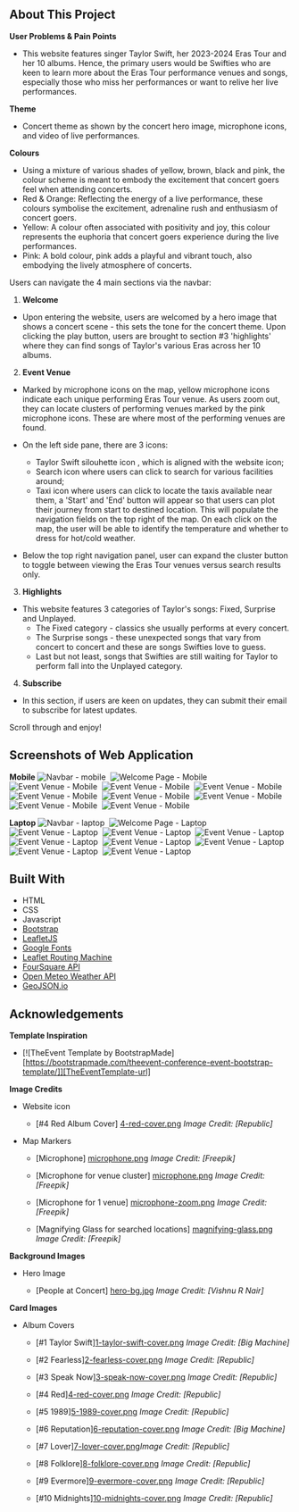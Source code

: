 ## About This Project
**User Problems & Pain Points**
* This website features singer Taylor Swift, her 2023-2024 Eras Tour and her 10 albums. Hence, the primary users would be Swifties who are keen to learn more about the Eras Tour performance venues and songs, especially those who miss her performances or want to relive her live performances.

**Theme**
* Concert theme as shown by the concert hero image, microphone icons, and video of live performances.

**Colours**
* Using a mixture of various shades of yellow, brown, black and pink, the colour scheme is meant to embody the excitement that concert goers feel when attending concerts. 
* Red & Orange: Reflecting the energy of a live performance, these colours symbolise the excitement, adrenaline rush and enthusiasm of concert goers. 
* Yellow: A colour often associated with positivity and joy, this colour represents the euphoria that concert goers experience during the live performances.
* Pink: A bold colour, pink adds a playful and vibrant touch, also embodying the lively atmosphere of concerts.

Users can navigate the 4 main sections via the navbar:

1. **Welcome**
- Upon entering the website, users are welcomed by a hero image that shows a concert scene - this sets the tone for the concert theme. Upon clicking the play button, users are brought to section #3 'highlights' where they can find songs of Taylor's various Eras across her 10 albums.

2. **Event Venue**
- Marked by microphone icons on the map, yellow microphone icons indicate each unique performing Eras Tour venue. 
As users zoom out, they can locate clusters of performing venues marked by the pink microphone icons. These are where most of the performing venues are found.

- On the left side pane, there are 3 icons: 
   * Taylor Swift silouhette icon , which is aligned with the website icon;
   * Search icon where users can click to search for various facilities around; 
   * Taxi icon where users can click to locate the taxis available near them, a 'Start' and 'End' button will appear so that users can plot their journey from start to destined location. This will populate the navigation fields on the top right of the map. On each click on the map, the user will be able to identify the temperature and whether to dress for hot/cold weather.
   
- Below the top right navigation panel, user can expand the cluster button to toggle between viewing the Eras Tour venues versus search results only.


3. **Highlights**
- This website features 3 categories of Taylor's songs: Fixed, Surprise and Unplayed.
    * The Fixed category - classics she usually performs at every concert.
    * The Surprise songs - these unexpected songs that vary from concert to concert and these are songs Swifties love to guess.
    * Last but not least, songs that Swifties are still waiting for Taylor to perform fall into the Unplayed category.

4. **Subscribe**
- In this section, if users are keen on updates, they can submit their email to subscribe for latest updates.
    
Scroll through and enjoy!

## Screenshots of Web Application
**Mobile**
![Navbar - mobile](assets/img/screen-shots/mobile/2.%20mobile-navbar.png)&nbsp;
![Welcome Page - Mobile](assets/img/screen-shots/mobile/1.%20mobile-welcome.png)&nbsp;
![Event Venue - Mobile](assets/img/screen-shots/mobile/3.%20mobile-event-venue-search-location-function.png)&nbsp;
![Event Venue - Mobile](assets/img/screen-shots/mobile/3.%20mobile-event-venue-search-location-result.png)&nbsp;
![Event Venue - Mobile](assets/img/screen-shots/mobile/3.mobile-event-venue-user-route-taxi-weather.png)&nbsp;
![Event Venue - Mobile](assets/img/screen-shots/mobile/3.mobile-event-venue-venue-markers.png)&nbsp;
![Event Venue - Mobile](assets/img/screen-shots/mobile/4.%20mobile-highlights.png)&nbsp;
![Event Venue - Mobile](assets/img/screen-shots/mobile/4.%20mobile-highlights-songs.png)&nbsp;
![Event Venue - Mobile](assets/img/screen-shots/mobile/4.%20mobile-highlights-songs-videos.png)&nbsp;
![Event Venue - Mobile](assets/img/screen-shots/mobile/5.%20mobile-subscribe.png)&nbsp;
   
    
**Laptop** 
![Navbar - laptop](assets/img/screen-shots/laptop/2.%20laptop-navbar.png)&nbsp;
![Welcome Page - Laptop](assets/img/screen-shots/laptop/1.%20laptop-welcome.png)&nbsp;
![Event Venue - Laptop](assets/img/screen-shots/laptop/3.%20laptop-event-venue-search-location-function.png)&nbsp;
![Event Venue - Laptop](assets/img/screen-shots/laptop/3.%20laptop-event-venue-search-location-result.png)&nbsp;
![Event Venue - Laptop](assets/img/screen-shots/laptop/3.%20laptop-event-venue-user-route-taxi-weather.png)&nbsp;
![Event Venue - Laptop](assets/img/screen-shots/laptop/3.%20laptop-event-venue-venue-markers.png)&nbsp;
![Event Venue - Laptop](assets/img/screen-shots/laptop/4.%20laptop-highlights.png)&nbsp;
![Event Venue - Laptop](assets/img/screen-shots/laptop/4.%20laptop-highlights-songs.png)&nbsp;
![Event Venue - Laptop](assets/img/screen-shots/laptop/4.%20laptop-highlights-songs-videos.png)&nbsp;
![Event Venue - Laptop](assets/img/screen-shots/laptop/5.%20laptop-subscribe.png)&nbsp;

## Built With
* HTML
* CSS
* Javascript
* [Bootstrap](https://getbootstrap.com)
* [LeafletJS](https://leafletjs.com/) 
* [Google Fonts](https://fonts.googleapis.com)
* [Leaflet Routing Machine](https://www.liedman.net/leaflet-routing-machine/)
* [FourSquare API](https://foursquare.com/developers/home)
* [Open Meteo Weather API](https://open-meteo.com/)
* [GeoJSON.io](https://geojson.io/)


## Acknowledgements
**Template Inspiration**
* [![TheEvent Template by BootstrapMade][https://bootstrapmade.com/theevent-conference-event-bootstrap-template/]][TheEventTemplate-url]

**Image Credits**
- Website icon

    - [#4 Red Album Cover] [4-red-cover.png](https://en.wikipedia.org/wiki/Red_(Taylor%27s_Version)) *Image Credit: [Republic]*


- Map Markers

    - [Microphone] [microphone.png](https://www.flaticon.com/free-icons/microphone) *Image Credit: [Freepik]*

    - [Microphone for venue cluster] [microphone.png](https://www.flaticon.com/free-icons/microphone) *Image Credit: [Freepik]*

    - [Microphone for 1 venue] [microphone-zoom.png](https://www.flaticon.com/free-icons/microphone) *Image Credit: [Freepik]*

    - [Magnifying Glass for searched locations] [magnifying-glass.png](https://www.flaticon.com/free-icons/magnifying-glass) *Image Credit: [Freepik]*


**Background Images**
- Hero Image

    - [People at Concert] [hero-bg.jpg](https://www.pexels.com/photo/people-at-concert-1105666/) *Image Credit: [Vishnu R Nair]*

**Card Images**
- Album Covers

    - [#1 Taylor Swift][1-taylor-swift-cover.png](https://en.wikipedia.org/wiki/Taylor_Swift_(album)) *Image Credit: [Big Machine]*

    - [#2 Fearless][2-fearless-cover.png](https://en.wikipedia.org/wiki/Fearless_(Taylor%27s_Version)) *Image Credit: [Republic]*

    - [#3 Speak Now][3-speak-now-cover.png](https://en.wikipedia.org/wiki/Speak_Now_(Taylor%27s_Version)) *Image Credit: [Republic]*

    - [#4 Red][4-red-cover.png](https://en.wikipedia.org/wiki/Red_(Taylor%27s_Version)) *Image Credit: [Republic]*

    - [#5 1989][5-1989-cover.png](https://en.wikipedia.org/wiki/1989_(Taylor%27s_Version)) *Image Credit: [Republic]*

    - [#6 Reputation][6-reputation-cover.png](https://en.wikipedia.org/wiki/Reputation_(album)) *Image Credit: [Big Machine]*

    - [#7 Lover][7-lover-cover.png](https://en.wikipedia.org/wiki/Lover_(album))*Image Credit: [Republic]*

    - [#8 Folklore][8-folklore-cover.png](https://en.wikipedia.org/wiki/Folklore_(Taylor_Swift_album)) *Image Credit: [Republic]*

    - [#9 Evermore][9-evermore-cover.png](https://en.wikipedia.org/wiki/Evermore_(Taylor_Swift_album)) *Image Credit: [Republic]*

    - [#10 Midnights][10-midnights-cover.png](https://en.wikipedia.org/wiki/Midnights) *Image Credit: [Republic]*



